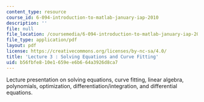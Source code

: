 ```yaml
---
content_type: resource
course_id: 6-094-introduction-to-matlab-january-iap-2010
description: ''
file: null
file_location: /coursemedia/6-094-introduction-to-matlab-january-iap-2010/b56fbfe810e1659ee6b664a3926d8ca7_MIT6_094IAP10_lec03.pdf
file_type: application/pdf
layout: pdf
license: https://creativecommons.org/licenses/by-nc-sa/4.0/
title: 'Lecture 3 : Solving Equations and Curve Fitting'
uid: b56fbfe8-10e1-659e-e6b6-64a3926d8ca7
---
```

Lecture presentation on solving equations, curve fitting, linear algebra, polynomials, optimization, differentiation/integration, and differential equations.